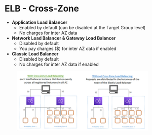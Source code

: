 # ELB - Cross-Zone

* **Application Load Balancer**&#x20;
  * Enabled by default (can be disabled at the Target Group level)&#x20;
  * No charges for inter AZ data&#x20;
* **Network Load Balancer & Gateway Load Balancer**&#x20;
  * Disabled by default&#x20;
  * You pay charges ($) for inter AZ data if enabled&#x20;
* **Classic Load Balancer**&#x20;
  * Disabled by default&#x20;
  * No charges for inter AZ data if enabled

<figure><img src="../../.gitbook/assets/image (12).png" alt=""><figcaption></figcaption></figure>
